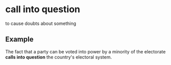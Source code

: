 # call into question
 
to cause doubts about something

## Example

The fact that a party can be voted into power by a minority of the electorate **calls into question** the country's electoral system.
